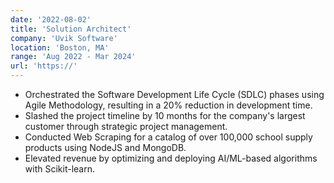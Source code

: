```yaml
---
date: '2022-08-02'
title: 'Solution Architect'
company: 'Uvik Software'
location: 'Boston, MA'
range: 'Aug 2022 - Mar 2024'
url: 'https://'
---
```


- Orchestrated the Software Development Life Cycle (SDLC) phases using
  Agile Methodology, resulting in a 20% reduction in development time.
- Slashed the project timeline by 10 months for the company's largest
  customer through strategic project management.
- Conducted Web Scraping for a catalog of over 100,000 school supply
  products using NodeJS and MongoDB.
- Elevated revenue by optimizing and deploying AI/ML-based algorithms with
  Scikit-learn.
